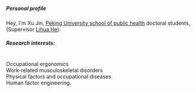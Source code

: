 ##### Personal profile

Hey, I'm Xu Jin, [Peking University school of public health](https://sph.pku.edu.cn/index.htm) doctoral students, (Supervisor [Lihua He](https://sph.pku.edu.cn/info/1471/3844.htm)).

##### Research interests:                       
<br>Occupational ergonomics
<br>Work-related musculoskeletal disorders
<br>Physical factors and occupational diseases
<br>Human factor engineering.
